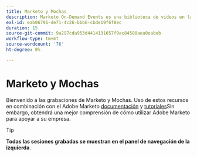 ```yaml
---
title: Marketo y Mochas
description: Marketo On-Demand Events es una biblioteca de vídeos en la que expertos y compañeros han compartido sus ideas y pensamientos sobre cómo utilizar Marketo de Adobe de la mejor manera posible.
exl-id: eab06791-de71-4c26-bbb6-cbdeb9f6f8ec
duration: 15
source-git-commit: 9a297cda953d4414131657f9ac84580aea0eabeb
workflow-type: tm+mt
source-wordcount: '76'
ht-degree: 0%

---
```


# Marketo y Mochas

Bienvenido a las grabaciones de Marketo y Mochas. Uso de estos recursos en combinación con el Adobe Marketo [documentación](https://experienceleague.adobe.com/docs/marketo-engage.html) y [tutoriales](https://experienceleague.adobe.com/docs/marketo-learn/tutorials/overview.html)Sin embargo, obtendrá una mejor comprensión de cómo utilizar Adobe Marketo para apoyar a su empresa.

>[!TIP]
>
>**Todas las sesiones grabadas se muestran en el panel de navegación de la izquierda**.

